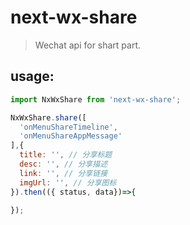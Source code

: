# next-wx-share
> Wechat api for shart part.


## usage:
```js
import NxWxShare from 'next-wx-share';

NxWxShare.share([
  'onMenuShareTimeline',
  'onMenuShareAppMessage'
],{
  title: '', // 分享标题
  desc: '', // 分享描述
  link: '', // 分享链接
  imgUrl: '', // 分享图标
}).then(({ status, data})=>{
  
});

```
